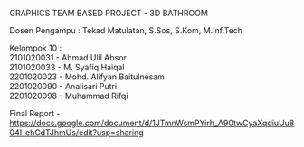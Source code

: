 GRAPHICS TEAM BASED PROJECT - 3D BATHROOM<br>

Dosen Pengampu : Tekad Matulatan, S.Sos, S.Kom, M.Inf.Tech<br>

Kelompok 10 :<br>
2101020031 - Ahmad Ulil Absor<br>
2101020033 - M. Syafiq Haiqal<br>
2201020023 - Mohd. Alifyan Baitulnesam<br>
2201020090 - Analisari Putri<br>
2201020098 - Muhammad Rifqi<br>


Final Report - https://docs.google.com/document/d/1JTmnWsmPYirh_A90twCyaXqdiuUu804I-ehCdTJhmUs/edit?usp=sharing<br>
